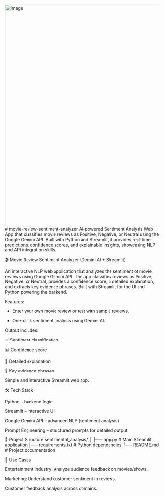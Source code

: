 <img width="835" height="720" alt="image" src="https://github.com/user-attachments/assets/f085f5d3-6d5b-42ae-9c28-cd87e98f24cc" /># movie-review-sentiment-analyzer
AI-powered Sentiment Analysis Web App that classifies movie reviews as Positive, Negative, or Neutral using the Google Gemini API. Built with Python and Streamlit, it provides real-time predictions, confidence scores, and explainable insights, showcasing NLP and API integration skills.

🎬 Movie Review Sentiment Analyzer (Gemini AI + Streamlit)

An interactive NLP web application that analyzes the sentiment of movie reviews using Google Gemini API.
The app classifies reviews as Positive, Negative, or Neutral, provides a confidence score, a detailed explanation, and extracts key evidence phrases.
Built with Streamlit for the UI and Python powering the backend.

Features:

- Enter your own movie review or test with sample reviews.

- One-click sentiment analysis using Gemini AI.

Output includes:

✅ Sentiment classification

📊 Confidence score

📝 Detailed explanation

🔑 Key evidence phrases

Simple and interactive Streamlit web app.

🛠️ Tech Stack

Python – backend logic

Streamlit – interactive UI

Google Gemini API – advanced NLP (sentiment analysis)

Prompt Engineering – structured prompts for detailed output

📂 Project Structure
sentimental_analysis/
│
├── app.py            # Main Streamlit application
├── requirements.txt  # Python dependencies
└── README.md         # Project documentation


🎯 Use Cases

Entertainment industry: Analyze audience feedback on movies/shows.

Marketing: Understand customer sentiment in reviews.

Customer feedback analysis across domains.


